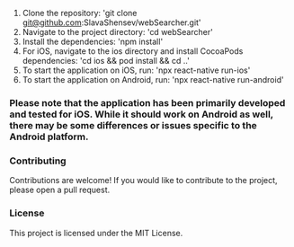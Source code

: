 1. Clone the repository:
    'git clone git@github.com:SlavaShensev/webSearcher.git'
2. Navigate to the project directory:
    'cd webSearcher'
3. Install the dependencies:
    'npm install'
4. For iOS, navigate to the ios directory and install CocoaPods dependencies:
    'cd ios && pod install && cd ..'
5. To start the application on iOS, run:
    'npx react-native run-ios'
6. To start the application on Android, run:
    'npx react-native run-android'

### Please note that the application has been primarily developed and tested for iOS. While it should work on Android as well, there may be some differences or issues specific to the Android platform.

### Contributing
Contributions are welcome! If you would like to contribute to the project, please open a pull request.

### License
This project is licensed under the MIT License.
